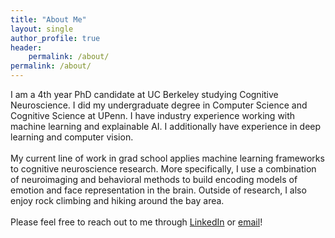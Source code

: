 ```yaml
---
title: "About Me"
layout: single
author_profile: true
header:
    permalink: /about/
permalink: /about/
---
```


I am a 4th year PhD candidate at UC Berkeley studying Cognitive Neuroscience. I did my undergraduate degree in Computer Science and Cognitive Science at UPenn.  I have industry experience working with machine learning and explainable AI.  I additionally have experience in deep learning and computer vision.
<br><br>
My current line of work in grad school applies machine learning frameworks to cognitive neuroscience research.  More specifically, I use a combination of neuroimaging and behavioral methods to build encoding models of emotion and face representation in the brain. Outside of research, I also enjoy rock climbing and hiking around the bay area.
<br><br>
Please feel free to reach out to me through [LinkedIn](https://www.linkedin.com/in/susanhao/) or [email](mailto:susanhao16@gmail.com)!

